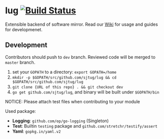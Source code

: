 # lug [![Build Status](https://travis-ci.org/sjtug/lug.svg)](https://travis-ci.org/sjtug/lug)

Extensible backend of software mirror. Read our [Wiki](https://github.com/sjtug/lug/wiki) for usage and guides for developmenet.

## Development

Contributors should push to `dev` branch. Reviewed code will be merged to `master` branch.

1. set your `GOPATH` to a directory: `export GOPATH=/home`
2. `mkdir -p $GOPATH/src/github.com/sjtug/lug && cd $GOPATH/src/github.com/sjtug/lug`
3. `git clone {URL of this repo} . && git checkout dev`
4. `go get github.com/sjtug/lug`, and binary will be built under `$GOPATH/bin`

NOTICE: Please attach test files when contributing to your module

Used package:
 - **Logging**: `github.com/op/go-logging` (Singleton)
 - **Test**: Builtin `testing` package and `github.com/stretchr/testify/assert`
 - **Yaml**: `gopkg.in/yaml.v2`
